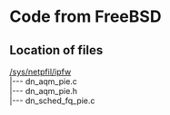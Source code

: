 # Code from FreeBSD

## Location of files
[/sys/netpfil/ipfw](https://reviews.freebsd.org/source/src/browse/stable/12/sys/netpfil/ipfw/)\
|--- dn_aqm_pie.c \
|--- dn_aqm_pie.h \
|--- dn_sched_fq_pie.c